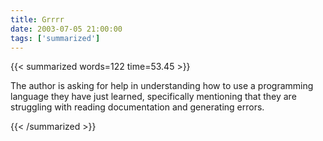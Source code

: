 ```yaml
---
title: Grrrr
date: 2003-07-05 21:00:00
tags: ['summarized']
---
```


{{< summarized words=122 time=53.45 >}}

The author is asking for help in understanding how to use a programming language they have just learned, specifically mentioning that they are struggling with reading documentation and generating errors.

{{< /summarized >}}